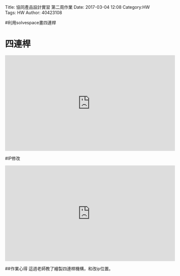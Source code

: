 Title: 協同產品設計實習 第二周作業
Date: 2017-03-04 12:08
Category:HW
Tags: HW
Author: 40423108 



<!-- PELICAN_END_SUMMARY -->


#利用solvespace畫四連桿

# 四連桿

<iframe width="560" height="315" src="https://www.youtube.com/embed/dQZZ6ybpuA4" frameborder="0" allowfullscreen></iframe>

#IP修改

<iframe width="560" height="315" src="https://www.youtube.com/embed/3s8RfXFUnAM" frameborder="0" allowfullscreen></iframe>

##作業心得
這週老師教了繪製四連桿機構，和改ip位置。

